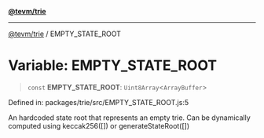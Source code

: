 [**@tevm/trie**](../README.md)

***

[@tevm/trie](../globals.md) / EMPTY\_STATE\_ROOT

# Variable: EMPTY\_STATE\_ROOT

> `const` **EMPTY\_STATE\_ROOT**: `Uint8Array`\<`ArrayBuffer`\>

Defined in: packages/trie/src/EMPTY\_STATE\_ROOT.js:5

An hardcoded state root that represents an empty trie.
Can be dynamically computed using keccak256([]) or generateStateRoot([])
